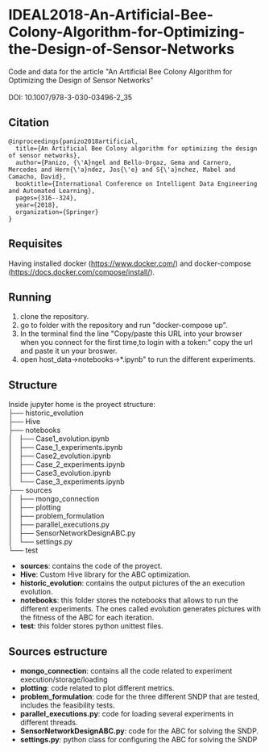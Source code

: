 # IDEAL2018-An-Artificial-Bee-Colony-Algorithm-for-Optimizing-the-Design-of-Sensor-Networks
Code and data for the article "An Artificial Bee Colony Algorithm for Optimizing the Design of Sensor Networks"<br>     
DOI: 10.1007/978-3-030-03496-2_35

## Citation

```
@inproceedings{panizo2018artificial,
  title={An Artificial Bee Colony algorithm for optimizing the design of sensor networks},
  author={Panizo, {\'A}ngel and Bello-Orgaz, Gema and Carnero, Mercedes and Hern{\'a}ndez, Jos{\'e} and S{\'a}nchez, Mabel and Camacho, David},
  booktitle={International Conference on Intelligent Data Engineering and Automated Learning},
  pages={316--324},
  year={2018},
  organization={Springer}
}
```

## Requisites
Having installed docker (https://www.docker.com/) and docker-compose (https://docs.docker.com/compose/install/).

## Running
1. clone the repository.
2. go to folder with the repository and run "docker-compose up".
3. In the terminal find the line "Copy/paste this URL into your browser when you connect for the first time,to login with a token:"
copy the url and paste it un your broswer.
4. open host_data->notebooks->*.ipynb" to run the different experiments.

## Structure
Inside jupyter home is the proyect structure: <br>
├── historic_evolution<br>
├── Hive<br>
├── notebooks<br>
│   ├── Case1_evolution.ipynb<br>
│   ├── Case_1_experiments.ipynb<br>
│   ├── Case2_evolution.ipynb<br>
│   ├── Case_2_experiments.ipynb<br>
│   ├── Case3_evolution.ipynb<br>
│   └── Case_3_experiments.ipynb<br>
├── sources<br>
│   ├── mongo_connection<br>
│   ├── plotting<br>
│   ├── problem_formulation<br>
│   ├── parallel_executions.py<br>
│   ├── SensorNetworkDesignABC.py<br>
│   └── settings.py<br>
└── test<br>

* **sources**: contains the code of the proyect.
* **Hive**: Custom Hive library for the ABC optimization.
* **historic_evolution**: contains the output pictures of the an execution evolution.
* **notebooks**: this folder stores the notebooks that allows to run the different experiments. The ones called evolution generates pictures with the fitness of the ABC for each iteration.
* **test**: this folder stores python unittest files.

## Sources estructure
* **mongo_connection**: contains all the code related to experiment execution/storage/loading
* **plotting**: code related to plot different metrics.
* **problem_formulation**: code for the three different SNDP that are tested, includes the feasibility tests.
* **parallel_executions.py**: code for loading several experiments in different threads.
* **SensorNetworkDesignABC.py**: code for the ABC for solving the SNDP.
* **settings.py**: python class for configuring the ABC for solving the SNDP
